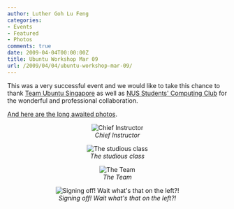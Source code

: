 ```yaml
---
author: Luther Goh Lu Feng
categories:
- Events
- Featured
- Photos
comments: true
date: 2009-04-04T00:00:00Z
title: Ubuntu Workshop Mar 09
url: /2009/04/04/ubuntu-workshop-mar-09/
---
```


This was a very successful event and we would like to take this chance to thank <a href="http://ubuntu.sg/">Team Ubuntu Singapore</a> as well as <a href="http://compclub.nus.edu.sg/">NUS Students' Computing Club</a> for the wonderful and professional collaboration.

<a href="http://www.flickr.com/photos/ruiwen/sets/72157615973593539/">And here are the long awaited photos</a>.

<div align="center">

<p><img src="http://farm4.static.flickr.com/3584/3393947691_f4cdb40e4a.jpg" alt="Chief Instructor" /><br /><em>Chief Instructor</em></p>


<p><img src="http://farm4.static.flickr.com/3570/3393950251_55d1c0c55e.jpg?v=0" alt="The studious class" /><br /><em>The studious class</em></p>

<p><img src="http://farm4.static.flickr.com/3552/3393967827_88bcbfb3a9.jpg" alt="The Team"><br /><em>The Team</em></p>

<p><img src="http://farm4.static.flickr.com/3434/3393960069_3698080009.jpg?v=0" alt="Signing off! Wait what's that on the left?!" /><br /><em>Signing off! Wait what's that on the left?!</em></p>
</div>
